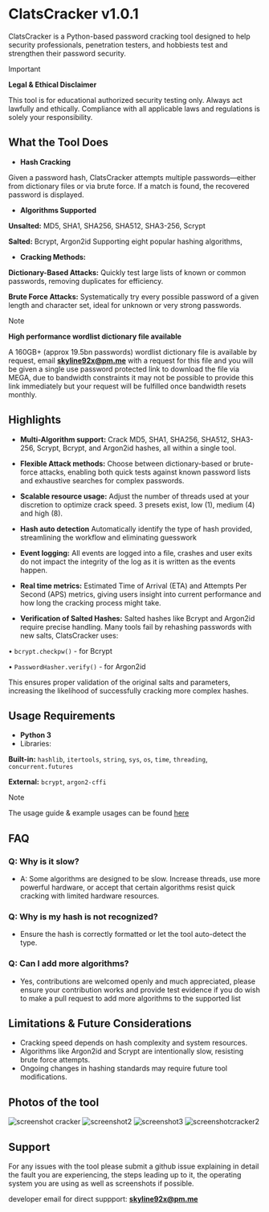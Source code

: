 # ClatsCracker v1.0.1
ClatsCracker is a Python-based password cracking tool designed to help security professionals, penetration testers, and hobbiests test and strengthen their password security.

>[!IMPORTANT]
>**Legal & Ethical Disclaimer**
>
>This tool is for educational authorized security testing only. Always act lawfully and ethically. Compliance with all applicable laws and regulations is solely your responsibility. 
## What the Tool Does 
- **Hash Cracking**
  
Given a password hash, ClatsCracker attempts multiple passwords—either from dictionary files or via brute force. If a match is found, the recovered password is displayed. 

-  **Algorithms Supported**

**Unsalted:** MD5, SHA1, SHA256, SHA512, SHA3-256, Scrypt 

**Salted:** Bcrypt, Argon2id Supporting eight popular hashing algorithms,

- **Cracking Methods:** 

**Dictionary-Based Attacks:** Quickly test large lists of known or common passwords, removing 
duplicates for efficiency. 

**Brute Force Attacks:** Systematically try every possible password of a given length and 
character set, ideal for unknown or very strong passwords.

>[!NOTE]
> **High performance wordlist dictionary file available**
>
> A 160GB+ (approx 19.5bn passwords) wordlist dictionary file is available by request, email **skyline92x@pm.me** with a request for this file and you will be given a single use password protected link to download the file via MEGA, due to bandwidth constraints it may not be possible to provide this link immediately but your request will be fulfilled once bandwidth resets monthly. 

## **Highlights**

- **Multi-Algorithm support:** Crack MD5, SHA1, SHA256, SHA512, SHA3-256, Scrypt, Bcrypt, and Argon2id hashes, all within a single tool.

- **Flexible Attack methods:** Choose between dictionary-based or brute-force attacks, enabling both quick tests against known password lists and exhaustive searches for complex passwords.

- **Scalable resource usage:** Adjust the number of threads used at your discretion to optimize crack speed. 3 presets exist, low (1), medium (4) and high (8). 

- **Hash auto detection** Automatically identify the type of hash provided, streamlining the workflow and eliminating guesswork 
  
- **Event logging:** All events are logged into a file, crashes and user exits do not impact the integrity of the log as it is written as the events happen. 

- **Real time metrics:** Estimated Time of Arrival (ETA) and Attempts Per Second (APS) metrics, giving users insight into current performance and how long the cracking process might take. 

- **Verification of Salted Hashes:** Salted hashes like Bcrypt and Argon2id require precise handling. Many tools fail by rehashing passwords with new salts, ClatsCracker uses:

• `bcrypt.checkpw()` - for Bcrypt 

• `PasswordHasher.verify()` - for Argon2id 

This ensures proper validation of the original salts and parameters, increasing the likelihood of successfully cracking more complex hashes.



## Usage Requirements 
- **Python 3**
- Libraries:  
  
**Built-in:** `hashlib`, `itertools`, `string`, `sys`, `os`, `time`, `threading`, `concurrent.futures` 

**External:** `bcrypt`, `argon2-cffi`

>[!NOTE]
> The usage guide & example usages can be found [here](usage.md)






## FAQ 

### Q: Why is it slow?
- A: Some algorithms are designed to be slow. Increase threads, use more powerful hardware, or accept that certain algorithms resist quick cracking with limited hardware resources.

### Q: Why is my hash is not recognized?
- Ensure the hash is correctly formatted or let the tool auto-detect the type. 

### Q: Can I add more algorithms? 
- Yes, contributions are welcomed openly and much appreciated, please ensure your contribution works and provide test evidence if you do wish to make a pull request to add more algorithms to the supported list



## Limitations & Future Considerations 
- Cracking speed depends on hash complexity and system resources. 
- Algorithms like Argon2id and Scrypt are intentionally slow, resisting brute force attempts. 
- Ongoing changes in hashing standards may require future tool modifications. 

## Photos of the tool
![screenshot cracker](https://github.com/user-attachments/assets/ae714282-cbf4-4f7c-a965-581f6c420208)
![screenshot2](https://github.com/user-attachments/assets/2ee5eb43-bcae-4fea-a3f7-47101eb1d6c3)
![screenshot3](https://github.com/user-attachments/assets/f60ba58e-da49-4d49-80a3-50e142889b0c)
![screenshotcracker2](https://github.com/user-attachments/assets/0956ae56-8457-4b8f-ac57-59dc10f54662)



## Support 

For any issues with the tool please submit a github issue explaining in detail the fault you are experiencing, the steps leading up to it, the operating system you are using as well as screenshots if possible. 

developer email for direct suppport: **skyline92x@pm.me**